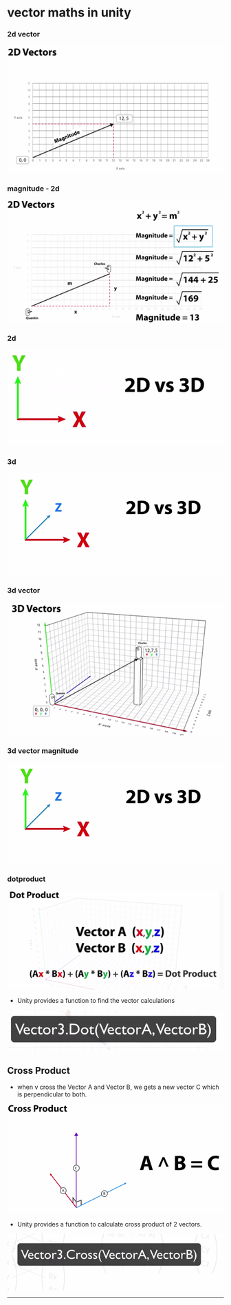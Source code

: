 # vector maths in unity

### 2d vector

![image](./screenshots/2dvector.png 'image')

### magnitude - 2d

![image](./screenshots/magnitude.png 'image')

### 2d

![image](./screenshots/2d.png 'image')

### 3d

![image](./screenshots/3d.png 'image')

### 3d vector

![image](./screenshots/3dvectors2.png 'image')

### 3d vector magnitude

![image](./screenshots/3d.png 'image')

### dotproduct
![image](./screenshots/dotproduct.png 'image')

- Unity provides a function to find the vector calculations

![image](./screenshots/vectcalc.png 'image')


## Cross Product
- when v cross the Vector A and Vector B, we gets a new vector C which is perpendicular to both.

![image](./screenshots/cross.png 'image')

- Unity provides a function to calculate cross product of 2 vectors.

![image](./screenshots/crossformula.png 'image')


---

